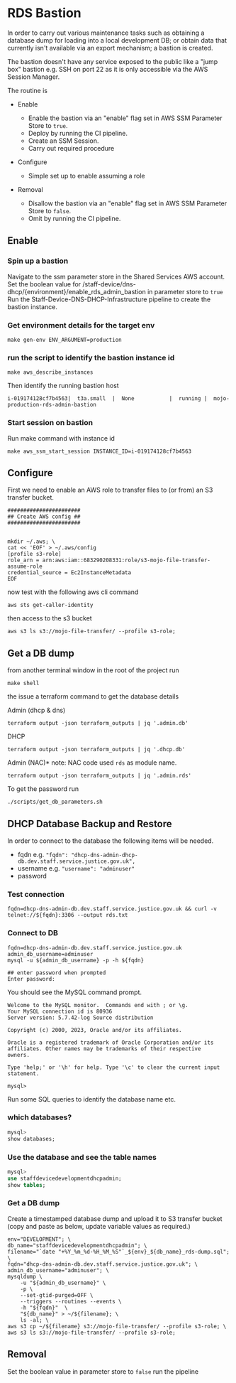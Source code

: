 # RDS Bastion

In order to carry out various maintenance tasks such as obtaining a database dump for loading into a local development DB; or obtain data that currently isn't available via an export mechanism; a bastion is created.

The bastion doesn't have any service exposed to the public like a "jump box" bastion e.g. SSH on port 22 as it is only accessible via the AWS Session Manager.

The routine is

- Enable

  - Enable the bastion via an "enable" flag set in AWS SSM Parameter Store to `true`.
  - Deploy by running the CI pipeline.
  - Create an SSM Session.
  - Carry out required procedure

- Configure

  - Simple set up to enable assuming a role

- Removal
  - Disallow the bastion via an "enable" flag set in AWS SSM Parameter Store to `false`.
  - Omit by running the CI pipeline.

## Enable

### Spin up a bastion

Navigate to the ssm parameter store in the Shared Services AWS account.
Set the boolean value for /staff-device/dns-dhcp/{environment}/enable_rds_admin_bastion in parameter store to `true`
Run the Staff-Device-DNS-DHCP-Infrastructure pipeline to create the bastion instance.

### Get environment details for the target env

```
make gen-env ENV_ARGUMENT=production
```

### run the script to identify the bastion instance id

```
make aws_describe_instances
```

Then identify the running bastion host

```
i-019174128cf7b4563|  t3a.small  |  None           |  running |  mojo-production-rds-admin-bastion
```

### Start session on bastion

Run make command with instance id

```
make aws_ssm_start_session INSTANCE_ID=i-019174128cf7b4563
```

## Configure

First we need to enable an AWS role to transfer files to (or from) an S3 transfer bucket.

```
#######################
## Create AWS config ##
#######################


mkdir ~/.aws; \
cat << 'EOF' > ~/.aws/config
[profile s3-role]
role_arn = arn:aws:iam::683290208331:role/s3-mojo-file-transfer-assume-role
credential_source = Ec2InstanceMetadata
EOF
```

now test with the following aws cli command

```
aws sts get-caller-identity
```

then access to the s3 bucket

```
aws s3 ls s3://mojo-file-transfer/ --profile s3-role;
```

## Get a DB dump

from another terminal window in the root of the project run

```shell
make shell
```

the issue a terraform command to get the database details

Admin (dhcp & dns)

```shell
terraform output -json terraform_outputs | jq '.admin.db'
```

DHCP

```shell
terraform output -json terraform_outputs | jq '.dhcp.db'
```

Admin (NAC)\* note: NAC code used `rds` as module name.

```shell
terraform output -json terraform_outputs | jq '.admin.rds'
```

To get the password run

```shell
./scripts/get_db_parameters.sh
```

## DHCP Database Backup and Restore

In order to connect to the database the following items will be needed.

- fqdn e.g. `"fqdn": "dhcp-dns-admin-dhcp-db.dev.staff.service.justice.gov.uk",`
- username e.g. `"username": "adminuser"`
- password

### Test connection

```shell
fqdn=dhcp-dns-admin-db.dev.staff.service.justice.gov.uk && curl -v telnet://${fqdn}:3306 --output rds.txt
```

### Connect to DB

```shell
fqdn=dhcp-dns-admin-db.dev.staff.service.justice.gov.uk
admin_db_username=adminuser
mysql -u ${admin_db_username} -p -h ${fqdn}

## enter password when prompted
Enter password:
```

You should see the MySQL command prompt.

```shell
Welcome to the MySQL monitor.  Commands end with ; or \g.
Your MySQL connection id is 80936
Server version: 5.7.42-log Source distribution

Copyright (c) 2000, 2023, Oracle and/or its affiliates.

Oracle is a registered trademark of Oracle Corporation and/or its
affiliates. Other names may be trademarks of their respective
owners.

Type 'help;' or '\h' for help. Type '\c' to clear the current input statement.

mysql>
```

Run some SQL queries to identify the database name etc.

### which databases?

```sql
mysql>
show databases;
```

### Use the database and see the table names

```sql
mysql>
use staffdevicedevelopmentdhcpadmin;
show tables;
```

### Get a DB dump

Create a timestamped database dump and upload it to S3 transfer bucket (copy and paste as below, update variable values as required.)

```shell
env="DEVELOPMENT"; \
db_name="staffdevicedevelopmentdhcpadmin"; \
filename="`date "+%Y_%m_%d-%H_%M_%S"`_${env}_${db_name}_rds-dump.sql"; \
fqdn="dhcp-dns-admin-db.dev.staff.service.justice.gov.uk"; \
admin_db_username="adminuser"; \
mysqldump \
	-u "${admin_db_username}" \
	-p \
	--set-gtid-purged=OFF \
	--triggers --routines --events \
	-h "${fqdn}"  \
	"${db_name}" > ~/${filename}; \
	ls -al; \
aws s3 cp ~/${filename} s3://mojo-file-transfer/ --profile s3-role; \
aws s3 ls s3://mojo-file-transfer/ --profile s3-role;
```

## Removal

Set the boolean value in parameter store to `false`
run the pipeline
